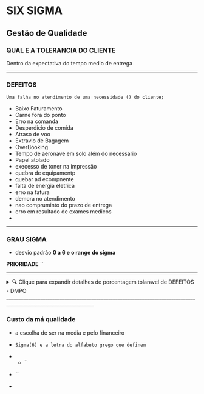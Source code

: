 # SIX SIGMA

## Gestão de Qualidade

### QUAL E A TOLERANCIA DO CLIENTE

Dentro da expectativa do tempo medio de entrega

_________________________________________________________________________________________________
### DEFEITOS

`Uma falha no atendimento de uma necessidade () do cliente;`

- Baixo Faturamento
- Carne fora do ponto
- Erro na comanda
- Desperdicio de comida
- Atraso de voo
- Extravio de Bagagem
- OverBooking
- Tempo de aeronave em solo além do necessario
- Papel atolado
- execesso de toner na impressão
- quebra de equipamentp
- quebar ad ecompnente
- falta de energia eletrica
- erro na fatura
- demora no atendimento
- nao compruminto do prazo de entrega
- erro em resultado de exames medicos
- 
  
________________________________________________________________________________________________________
### GRAU SIGMA 

- desvio padrão
**0 a 6 e o range do sigma**

**PRIORIDADE** ``

____________________________________________________________________________________________________________
<details>
  <summary>🔍 Clique para expandir detalhes de porcentagem tolaravel de DEFEITOS - DMPO </summary>
  
  Defeitos por milhão de oportunidades **DMPO**:
  - `99,000000% de perfeição`
  - `99,9999998 % de perfeição no 6sigma`
  - Pratica de gestão que busca melhorar a lucratividade de empresas de qualquer setor te atividade, sejam produtos ou serviços de qualquer porte.
  - Persegue uma **META** de perfeição de produtos e processos de 3,4 por milhão (1 sigma representa 697.700 defeiros por milhão)
</details>
__________________________________________________________________________________________________________________

### Custo da má qualidade

- a escolha de ser na media e pelo financeiro

- `Sigma(6) e a letra do alfabeto grego que definem `
- - ``
- ``
- 



